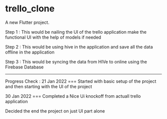# trello_clone

A new Flutter project.

Step 1 : This would be nailing the UI of the trello application make the functional UI with the help of models if needed

Step 2 : This would be using hive in the application and save all the data offline in the application

Step 3 : This would be syncing the data from HIVe to online using the Firebase Database



----------------------------------------------------------------------------------------------------------------

Progress Check : 
 21 Jan 2022 === Started with basic setup of the project and then starting with the UI of the project
 
 30 Jan 2022 === Completed a Nice Ui knockoff from actuall trello application 
 
 Decided the end the project on just UI part alone
